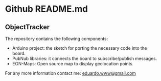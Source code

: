Github README.md
========================

## ObjectTracker ##

The repository contains the following components:

* Arduino project: the sketch for porting the necessary code into the board.
* PubNub libraries: it connects the board to subscribe/publish messages.
* EON-Maps: Open source map to display geolocation points.

For any more information contact me: eduardo.www@gmail.com
